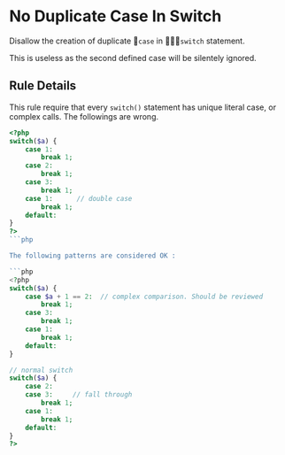 <!-- Good Practices -->
# No Duplicate Case In Switch

Disallow the creation of duplicate `case` in `switch` statement. 

This is useless as the second defined case will be silentely ignored.

## Rule Details

This rule require that every `switch()` statement has unique literal case, or complex calls. The followings are wrong. 

```php
<?php
switch($a) {
	case 1: 
		break 1;
	case 2: 
		break 1;
	case 3: 
		break 1;
	case 1:      // double case
		break 1;
	default:	
}
?>
```php

The following patterns are considered OK :

```php
<?php
switch($a) {
	case $a + 1 == 2:  // complex comparison. Should be reviewed
		break 1;
	case 3: 
		break 1;
	case 1: 
		break 1;
	default:	
}

// normal switch
switch($a) {
	case 2:
	case 3:     // fall through
		break 1;
	case 1: 
		break 1;
	default:	
}
?>
```
<!--
### Options

## When Not To Use It

If default is not always necessary, you may disable this rule.
-->